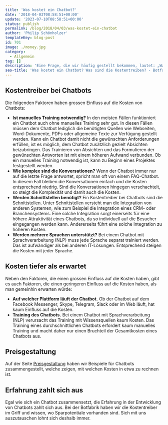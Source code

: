 ```yaml
---
title: 'Was kostet ein Chatbot?'
date: '2018-04-03T08:58:51+00:00'
update: '2023-07-10T08:58:51+00:00'
status: publish
permalink: /blog/2018/04/03/was-kostet-ein-chatbot
author: 'Philip Schönholzer'
templateKey: blog-post
id: 701
image: ./money.jpg
category:
  - Allgemein
tag: []
description: 'Eine Frage, die wir häufig gestellt bekommen, lautet: „Was kostet ein Chatbot?“ Leider ist diese Frage nicht immer einfach zu beantworten. Im Allgemeinen gibt es vier Faktoren, die den grössten Einfluss auf die Kosten haben.'
seo-title: 'Was kostet ein Chatbot? Was sind die Kostentreiben? - Botfabrik'
---
```


## Kostentreiber bei Chatbots

Die folgenden Faktoren haben grossen Einfluss auf die Kosten von Chatbots:

- **Ist manuelles Training notwendig?** In den meisten Fällen funktioniert ein Chatbot auch ohne manuelles Training sehr gut. In diesen Fällen müssen dem Chatbot lediglich die benötigten Quellen wie Webseiten, Word-Dokumente, PDFs oder allgemeine Texte zur Verfügung gestellt werden. Kann ein Chatbot damit nicht die gewünschten Anforderungen erfüllen, ist es möglich, dem Chatbot zusätzlich gezielt Absichten beizubringen. Das Trainieren von Absichten und das Formulieren der gewünschten Antworten ist mit einem höheren Aufwand verbunden. Ob ein manuelles Training notwendig ist, kann zu Beginn eines Projektes festgestellt werden.
- **Wie komplex sind die Konversationen?** Wenn der Chatbot immer nur auf die letzte Frage antwortet, spricht man oft von einem FAQ-Chatbot. In diesem Fall bleiben die Konversationen einfach und die Kosten entsprechend niedrig. Sind die Konversationen hingegen verschachtelt, so steigt die Komplexität und damit auch die Kosten.
- **Werden Schnittstellen benötigt?** Ein Kostentreiber bei Chatbots sind die Schnittstellen. Unter Schnittstellen versteht man die Integration von anderen Systemen, wie zum Beispiel die Integration eines CRM- oder Branchensystems. Eine solche Integration sorgt einerseits für eine höhere Attraktivität eines Chatbots, da so individuell auf die Besucher eingegangen werden kann. Andererseits führt eine solche Integration zu höheren Kosten.
- **Werden mehrere Sprachen unterstützt?** Bei einem Chatbot mit Sprachverarbeitung (NLP) muss jede Sprache separat trainiert werden. Das ist aufwändiger als bei anderen IT-Lösungen. Entsprechend steigen die Kosten mit jeder Sprache.

## Kosten tiefer als erwartet

Neben den Faktoren, die einen grossen Einfluss auf die Kosten haben, gibt es auch Faktoren, die einen geringeren Einfluss auf die Kosten haben, als man gemeinhin erwarten würde:

- **Auf welcher Plattform läuft der Chatbot.** Ob der Chatbot auf dem Facebook Messenger, Skype, Telegram, Slack oder im Web läuft, hat kaum Einfluss auf die Kosten.
- **Training des Chatbots.** Bei einem Chatbot mit Sprachverarbeitung (NLP) verursacht das Training mit Wissensquellen kaum Kosten. Das Training eines durchschnittlichen Chatbots erfordert kaum manuelles Training und macht daher nur einen Bruchteil der Gesamtkosten eines Chatbots aus.

## Preisgestaltung

Auf der Seite [Preisgestaltung](/preisrechner/) haben wir Beispiele für Chatbots zusammengestellt, welche zeigen, mit welchen Kosten in etwa zu rechnen ist.

## Erfahrung zahlt sich aus

Egal wie sich ein Chatbot zusammensetzt, die Erfahrung in der Entwicklung von Chatbots zahlt sich aus. Bei der Botfabrik haben wir die Kostentreiber im Griff und wissen, wo Sparpotentiale vorhanden sind. Sich mit uns auszutauschen lohnt sich deshalb immer.
